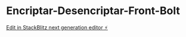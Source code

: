 # Encriptar-Desencriptar-Front-Bolt

[Edit in StackBlitz next generation editor ⚡️](https://stackblitz.com/~/github.com/JuanPablo990814/Encriptar-Desencriptar-Front-Bolt)